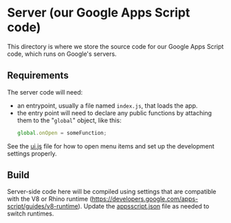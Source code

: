 # Server (our Google Apps Script code)

This directory is where we store the source code for our Google Apps Script code, which runs on
Google's servers.

## Requirements

The server code will need:

- an entrypoint, usually a file named `index.js`, that loads the app.
- the entry point will need to declare any public functions by attaching them to the "`global`"
  object, like this:
  ```javascript
  global.onOpen = someFunction;
  ```

See the [ui.js](./ui.js) file for how to open menu items and set up the development settings
properly.

## Build

Server-side code here will be compiled using settings that are compatible with the V8 or Rhino
runtime (https://developers.google.com/apps-script/guides/v8-runtime). Update
the [appsscript.json](../../appsscript.json) file as needed to switch runtimes.

